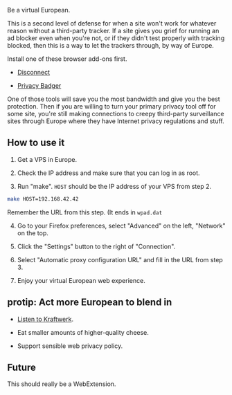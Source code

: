 Be a virtual European.

This is a second level of defense for when a site won't work for whatever reason without a third-party tracker.  If a site gives you grief for running an ad blocker even when you're not, or if they didn't test properly with tracking blocked, then this is a way to let the trackers through, by way of Europe.

Install one of these browser add-ons first.

 * [Disconnect](https://addons.mozilla.org/en-US/firefox/addon/disconnect/)

 * [Privacy Badger](https://www.eff.org/privacybadger)

One of those tools will save you the most bandwidth and give you the best protection. Then if you are willing to turn your primary privacy tool off for some site, you're still making connections to creepy third-party surveillance sites through Europe where they have Internet privacy regulations and stuff.


## How to use it

 1. Get a VPS in Europe.

 2. Check the IP address and make sure that you can log in as root.

 3. Run "make". `HOST` should be the IP address of your VPS from step 2.

```sh
make HOST=192.168.42.42
```

Remember the URL from this step.  (It ends in `wpad.dat`


 4. Go to your Firefox preferences, select "Advanced" on the left, "Network" on the top.

 5. Click the "Settings" button to the right of "Connection".

 6. Select "Automatic proxy configuration URL" and fill in the URL from step 3.

 7. Enjoy your virtual European web experience.


## protip: Act more European to blend in

 * [Listen to Kraftwerk](https://www.youtube.com/watch?v=XMVokT5e0zs).

 * Eat smaller amounts of higher-quality cheese.

 * Support sensible web privacy policy.


## Future

This should really be a WebExtension.

